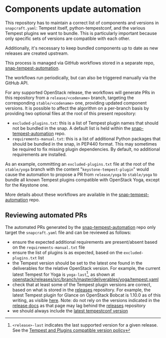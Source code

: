 # Components update automation

This repository has to maintain a correct list of components and versions in `snapcraft.yaml`: Tempest itself, python-tempestconf, and the various Tempest plugins we want to bundle. This is particularly important because only specific sets of versions are compatible with each other.

Additionally, it's necessary to keep bundled components up to date as new releases are created upstream.

This process is managed via GitHub workflows stored in a separate repo, [snap-tempest-automation][1].

The workflows run periodically, but can also be triggered manually via the GitHub API.

For any supported OpenStack release, the workflows will generate PRs in this repository from a `release/<codename>` branch, targeting the corresponding `stable/<codename>` one, providing updated component versions. It is possible to affect the algorithm on a per-branch basis by providing two optional files at the root of this present repository:
* `excluded-plugins.txt`: this is a list of Tempest plugin names that should not be bundled in the snap. A default list is held within the  [snap-tempest-automation][1] repo.
* `requirements-manual.txt`: this is a list of additional Python packages that should be bundled in the snap, in PEP440 format. This may sometimes be required to fix missing plugin dependencies. By default, no additional requirements are installed.

As an example, committing an `excluded-plugins.txt` file at the root of the `stable/yoga` branch with the content "`keystone-tempest-plugin`" would cause the automation to propose a PR from `release/yoga` to `stable/yoga` to bundle all known Tempest plugins compatible with OpenStack Yoga, except for the Keystone one.

More details about these workflows are available in the [snap-tempest-automation][1] repo.

## Reviewing automated PRs

The automated PRs generated by the [snap-tempest-automation][1] repo only target the `snapcraft.yaml` file and can be reviewed as follows:
* ensure the expected additional requirements are present/absent based on the `requirements-manual.txt` file
* ensure the list of plugins is as expected, based on the `excluded-plugins.txt` list
* the Tempest version should be set to the latest one found in the deliverables for the relative OpenStack version. For example, the current latest Tempest for Yoga is `yoga-last`[^1], as shown at [openstack/releases/src/branch/master/deliverables/yoga/tempest.yaml][5]
* check that at least some of the Tempest plugin versions are correct, based on what is stored in the [releases][2] repository. For example, the latest Tempest plugin for Glance on OpenStack Bobcat is 1.10.0 as of this writing, as visible [here][3]. Note: do not rely on the versions indicated in the [release docs][4] as that page may lag behind the [releases][2] repository
* we should always include the [latest tempestconf version][6]


[1]: https://github.com/canonical/snap-tempest-automation
[2]: https://opendev.org/openstack/releases/src/branch/master/deliverables
[3]: https://opendev.org/openstack/releases/src/branch/master/deliverables/bobcat/glance-tempest-plugin.yaml#L12
[4]: https://releases.openstack.org/bobcat/index.html#tempest-plugins
[5]: https://opendev.org/openstack/releases/src/branch/master/deliverables/yoga/tempest.yaml
[6]: https://pypi.org/project/python-tempestconf/#history
[7]: https://docs.openstack.org/tempest/latest/tempest_and_plugins_compatible_version_policy.html

[^1]: `<release>-last` indicates the last supported version for a given release. See the [Tempest and Plugins compatible version policy][7]